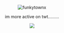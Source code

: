 <p align="center"> <img src="https://komarev.com/ghpvc/?username=funkytownx&label=Profile%20views!!&color=2D2D2D&style=square" alt="funkytownx" /> </p>
<p align="center"> im more active on twt......... </p>
<p align="center"> <img src="https://files.catbox.moe/7ju20o.jpg"/> </p>
